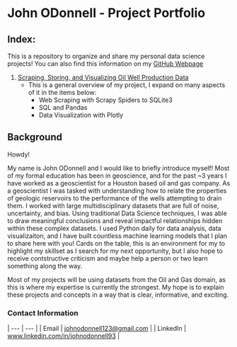 # John ODonnell - Project Portfolio

## Index:

This is a repository to organize and share my personal data science projects! You can also find this information on my [GitHub Webpage](https://johnodonnell123.github.io)

1. [Scraping, Storing, and Visualizing Oil Well Production Data](https://github.com/johnyo/PersonalProjects)
    - This is a general overview of my project, I expand on many aspects of it in the items below:
      - Web Scraping with Scrapy Spiders to SQLite3
      - SQL and Pandas
      - Data Visualization with Plotly

## Background

Howdy! 

My name is John ODonnell and I would like to briefly introduce myself! Most of my formal education has been in geoscience, and for the past ~3 years I have worked as a geoscientist for a Houston based oil and gas company. As a geoscientist I was tasked with understanding how to relate the properties of geologic reservoirs to the performance of the wells attempting to drain them. I worked with large multidisciplinary datasets that are full of noise, uncertainty, and bias. Using traditional Data Science techniques, I was able to draw meaningful conclusions and reveal impactful relationships hidden within these complex datasets. I used Python daily for data analysis, data visualizaiton, and I have built countless machine learning models that I plan to share here with you! Cards on the table, this is an environment for my to highlight my skillset as I search for my next opportunity, but I also hope to receive contstructive criticism and maybe help a person or two learn something along the way. 

Most of my projects will be using datasets from the Oil and Gas domain, as this is where my expertise is currently the strongest. My hope is to explain these projects and concepts in a way that is clear, informative, and exciting. 

### Contact Information

| --- | --- |
|  Email | johnodonnell123@gmail.com |
| LinkedIn | www.linkedin.com/in/johnodonnell93 |
